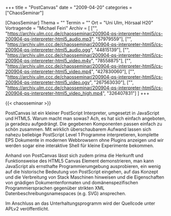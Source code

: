 +++
title = "PostCanvas"
date = "2009-04-20"
categories = ["ChaosSeminar"]

[ChaosSeminar]
Thema = ""
Termin = ""
Ort = "Uni Ulm, Hörsaal H20"
Vortragende = "Michael Feiri"
Archiv = [
	["", "https://archiv.ulm.ccc.de/chaosseminar/200904-ps-interpreter-html5/cs-200904-ps-interpreter-html5_audio.mp3", "57979559"],
	["", "https://archiv.ulm.ccc.de/chaosseminar/200904-ps-interpreter-html5/cs-200904-ps-interpreter-html5_audio.ogg", "44815139"],
	["", "https://archiv.ulm.ccc.de/chaosseminar/200904-ps-interpreter-html5/cs-200904-ps-interpreter-html5_video.m4v", "78558875"],
	["", "https://archiv.ulm.ccc.de/chaosseminar/200904-ps-interpreter-html5/cs-200904-ps-interpreter-html5_video.mp4", "427830060"],
	["", "https://archiv.ulm.ccc.de/chaosseminar/200904-ps-interpreter-html5/cs-200904-ps-interpreter-html5_video.ogv", "267563030"],
	["", "https://archiv.ulm.ccc.de/chaosseminar/200904-ps-interpreter-html5/cs-200904-ps-interpreter-html5_video_high.mp4", "326407831"]
	]
+++

{{< chaosseminar >}}

PostCanvas ist ein kleiner PostScript Interpreter, umgesetzt in JavaScript und HTML5. Warum macht man sowas? Ach, es hat sich einfach angeboten, ja geradezu aufgedrängt. Die gegebenen Komponenten passen einfach zu schön zusammen.
Mit wirklich überschaubarem Aufwand lassen sich nahezu beliebige PostScript Level 1 Programme interpretieren, komplette EPS Dokumente in modernen Webbrowsern ohne Plugins anzeigen und wir werden sogar eine interaktive Shell für kleine Experimente bekommen.

Anhand von PostCanvas lässt sich zudem prima die Herkunft und Funktionsweise des HTML5 Canvas Element demonstrieren, man kann JavaScript als ernsthafte Programmierumgebung ausprobieren, ein wenig auf die historische Bedeutung von PostScript eingehen, auf das Konzept und die Verbreitung von Stack Maschinen hinweisen und die Eigenschaften von gnädigen Dokumentenformaten und domänenspezifischen Programmiersprachen gegenüber strikten XML Datenbeschreibungsnamespaces (e.g. SVG) ansprechen.

Im Anschluss an das Unterhaltungsprogramm wird der Quellcode unter APLv2 veröffentlicht.
